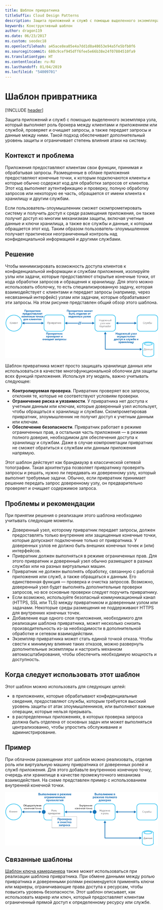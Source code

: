 ```yaml
---
title: Шаблон привратника
titleSuffix: Cloud Design Patterns
description: Защита приложений и служб с помощью выделенного экземпляра узла, который выполняет роль брокера между клиентами и приложением или службой, проверяет и очищает запросы, а также передает запросы и данные между ними.
keywords: Конструктивный шаблон
author: dragon119
ms.date: 06/23/2017
ms.custom: seodec18
ms.openlocfilehash: a45ace8ea05e4a7dd1d8a48653e94a5fe5bfb0f6
ms.sourcegitcommit: 680c9cef945dff6fee5e66b38e24f07804510fa9
ms.translationtype: HT
ms.contentlocale: ru-RU
ms.lasthandoff: 01/04/2019
ms.locfileid: "54009701"
---
```

# <a name="gatekeeper-pattern"></a>Шаблон привратника

[!INCLUDE [header](../_includes/header.md)]

Защита приложений и служб с помощью выделенного экземпляра узла, который выполняет роль брокера между клиентами и приложением или службой, проверяет и очищает запросы, а также передает запросы и данные между ними. Такой подход обеспечивает дополнительный уровень защиты и ограничивает степень влияния атаки на систему.

## <a name="context-and-problem"></a>Контекст и проблема

Приложения предоставляют клиентам свои функции, принимая и обрабатывая запросы. Размещенные в облаке приложения предоставляют конечные точки, к которым подключаются клиенты и которые обычно содержат код для обработки запросов от клиентов. Этот код выполняет аутентификацию и проверку, полную обработку запросов или некоторую ее часть, обращается от имени клиента к хранилищу и другим службам.

Если пользователь-злоумышленник сможет скомпрометировать систему и получить доступ к среде размещения приложения, он также получит доступ ко многим механизмам защиты, включая учетные данные и ключи хранилища, а также все службы и данные, к которым обращается этот код. Таким образом пользователь-злоумышленник получает практически неограниченный контроль над конфиденциальной информацией и другими службами.

## <a name="solution"></a>Решение

Чтобы минимизировать возможность доступа клиентов к конфиденциальной информации и службам приложения, изолируйте узлы или задачи, которые предоставляют открытые конечные точки, от кода обработки запросов и обращения к хранилищу. Для этого можно использовать оболочку, то есть специализированную задачу, которая взаимодействует с клиентами и передает запросы (например, через несвязанный интерфейс) узлам или задачам, которые обрабатывают эти запросы. На этом рисунке представлен общий обзор этого шаблона.

![Общие сведения о шаблоне](./_images/gatekeeper-diagram.png)

Шаблон привратника может просто защищать хранилище данных или использоваться в качестве многофункциональной оболочки для защиты всех функций приложения. Используя эту модель, важно учитывать следующее:

- **Контролируемая проверка**. Привратник проверяет все запросы, отклоняя те, которые не соответствуют условиям проверки.
- **Ограничение риска и уязвимости**. У привратника нет доступа к учетным данным или ключам, которые доверенный узел использует, чтобы обращаться к хранилищу и службам. Скомпрометировав привратник, злоумышленник не получит доступ к учетным данным или ключам.
- **Обеспечение безопасности**. Привратник работает в режиме ограниченных прав, а остальная часть приложения — в режиме полного доверия, необходимом для обеспечения доступа к хранилищу и службам. Даже в случае компрометации привратник не сможет обратиться к службам или данным приложения напрямую.

Этот шаблон действует как брандмауэр в классической сетевой топографии. Такая архитектура позволяет привратнику проверять запросы и решать, нужно ли передавать их доверенному узлу, который выполнит требуемые задачи. Обычно, если привратник принимает решение передать запрос доверенному узлу, он предварительно проверяет и очищает содержимое запроса.

## <a name="issues-and-considerations"></a>Проблемы и рекомендации

При принятии решения о реализации этого шаблона необходимо учитывать следующие моменты.

- Доверенный узел, которому привратник передает запросы, должен предоставлять только внутренние или защищенные конечные точки, которые допускают подключение только от привратника. У доверенных узлов не должно быть внешних конечных точек и (или) интерфейсов.
- Привратник должен выполняться в режиме ограниченных прав. Для этого привратник и доверенный узел обычно размещают в разных службах или на разных виртуальных машин.
- Привратник не должен выполнять обработку, связанную с работой приложения или служб, а также обращаться к данным. Его единственная функция — проверка и очистка запросов. Возможно, доверенный узел будет выполнять дополнительные проверки запросов, но все основные проверки следует поручить привратнику.
- Если возможно, используйте безопасный коммуникационный канал (HTTPS, SSL или TLS) между привратником и доверенным узлом или задачами. Некоторые среды размещения не поддерживают HTTPS для внутренних конечных точек.
- Добавление еще одного слоя приложения, необходимого для реализации шаблона привратника, может несколько снизить производительность из-за необходимости в дополнительной обработке и сетевом взаимодействии.
- Экземпляр привратника может стать единой точкой отказа. Чтобы свести к минимуму влияние таких отказов, можно развернуть дополнительные экземпляры и настроить механизм автомасштабирования, чтобы обеспечить необходимую мощность и доступность.

## <a name="when-to-use-this-pattern"></a>Когда следует использовать этот шаблон

Этот шаблон можно использовать для следующих целей:

- в приложениях, которые обрабатывают конфиденциальные сведения, предоставляют службы, которым требуется высокий уровень защиты от атак злоумышленников, или выполняют важные операции, которые нельзя прерывать.
- в распределенных приложениях, в которых проверка запроса должна быть отделена от основных задач или может выполняться централизованно, чтобы упростить обслуживание и администрирование.

## <a name="example"></a>Пример

При облачном размещении этот шаблон можно реализовать, отделив роль или виртуальную машину привратника от доверенных ролей и служб приложения. Для этого добавьте внутреннюю конечную точку, очередь или хранилище в качестве промежуточного механизма взаимодействия. На схеме представлен пример с использованием внутренней конечной точки.

![Пример шаблона с использованием веб-роли и рабочей роли облачных служб](./_images/gatekeeper-endpoint.png)

## <a name="related-patterns"></a>Связанные шаблоны

[Шаблон ключа камердинера](./valet-key.md) также может использоваться при реализации шаблона привратника. При обмене данными между ролью привратника и доверенными ролями рекомендуется применять ключи или маркеры, ограничивающие права доступа к ресурсам, чтобы повысить уровень безопасности. Этот шаблон описывает, как использовать маркер или ключ, который предоставляет клиентам ограниченный прямой доступ к определенному ресурсу или службе.
